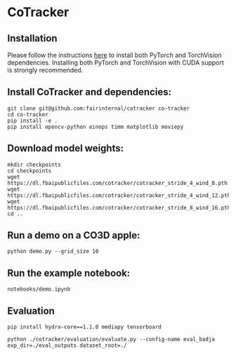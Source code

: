 # CoTracker
## Installation
Please follow the instructions [here](https://pytorch.org/get-started/locally/) to install both PyTorch and TorchVision dependencies. Installing both PyTorch and TorchVision with CUDA support is strongly recommended.

## Install CoTracker and dependencies:
```
git clone git@github.com:fairinternal/cotracker co-tracker
cd co-tracker
pip install -e .
pip install opencv-python einops timm matplotlib moviepy

```


## Download model weights:
```
mkdir checkpoints
cd checkpoints
wget https://dl.fbaipublicfiles.com/cotracker/cotracker_stride_4_wind_8.pth
wget https://dl.fbaipublicfiles.com/cotracker/cotracker_stride_4_wind_12.pth
wget https://dl.fbaipublicfiles.com/cotracker/cotracker_stride_8_wind_16.pth
cd ..
```

## Run a demo on a CO3D apple:
```
python demo.py --grid_size 10
```

## Run the example notebook:
```
notebooks/demo.ipynb
```


## Evaluation
```
pip install hydra-core==1.1.0 mediapy tensorboard 
```
```
python ./cotracker/evaluation/evaluate.py --config-name eval_badja exp_dir=./eval_outputs dataset_root=./
```